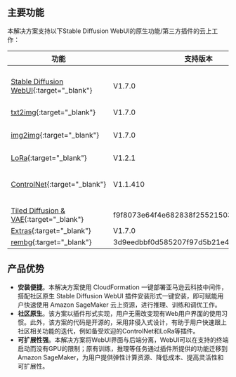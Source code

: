 ## 主要功能

本解决方案支持以下Stable Diffusion WebUI的原生功能/第三方插件的云上工作：


| **功能**  | **支持版本** |  **注释** |
| ------------- | ------------- | ------------- |
| [Stable Diffusion WebUI](https://github.com/AUTOMATIC1111/stable-diffusion-webui){:target="_blank"}  | V1.7.0  | 支持Stable Diffusion XL 1.0和refiner|
| [txt2img](https://github.com/AUTOMATIC1111/stable-diffusion-webui){:target="_blank"}  | V1.7.0  | |
| [img2img](https://github.com/AUTOMATIC1111/stable-diffusion-webui){:target="_blank"}  | V1.7.0  | 支持除batch外的所有功能|
| [LoRa](https://github.com/AUTOMATIC1111/stable-diffusion-webui){:target="_blank"}  | V1.2.1  | |
| [ControlNet](https://github.com/Mikubill/sd-webui-controlnet){:target="_blank"}  | V1.1.410  | 支持SDXL + ControlNet推理 |
| [Tiled Diffusion & VAE](https://github.com/pkuliyi2015/multidiffusion-upscaler-for-automatic1111.git){:target="_blank"}  | f9f8073e64f4e682838f255215039ba7884553bf  |
| [Extras](https://github.com/AUTOMATIC1111/stable-diffusion-webui){:target="_blank"}  | V1.7.0  | API|
| [rembg](https://github.com/AUTOMATIC1111/stable-diffusion-webui-rembg.git){:target="_blank"}  | 3d9eedbbf0d585207f97d5b21e42f32c0042df70  | API



## 产品优势

* **安装便捷**。本解决方案使用 CloudFormation 一键部署亚马逊云科技中间件，搭配社区原生 Stable Diffusion WebUI 插件安装形式一键安装，即可赋能用户快速使用 Amazon SageMaker 云上资源，进行推理、训练和调优工作。
* **社区原生**。该方案以插件形式实现，用户无需改变现有Web用户界面的使用习惯。此外，该方案的代码是开源的，采用非侵入式设计，有助于用户快速跟上社区相关功能的迭代，例如备受欢迎的ControlNet和LoRa等插件。
* **可扩展性强**。本解决方案将WebUI界面与后端分离，WebUI可以在支持的终端启动而没有GPU的限制；原有训练，推理等任务通过插件所提供的功能迁移到Amazon SageMaker，为用户提供弹性计算资源、降低成本、提高灵活性和可扩展性。
